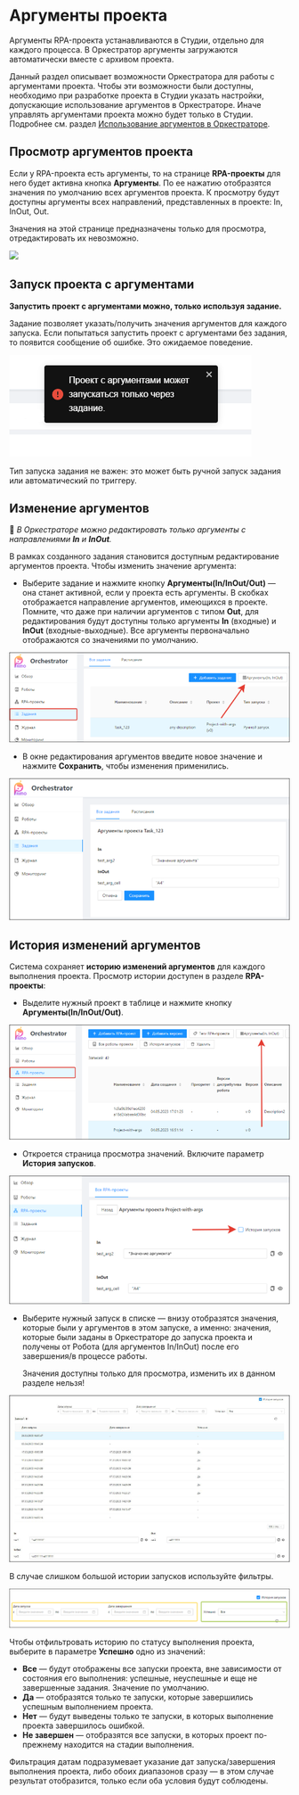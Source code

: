 # Аргументы проекта

Аргументы RPA-проекта устанавливаются в Студии, отдельно для каждого процесса. В Оркестратор аргументы загружаются автоматически вместе с архивом проекта. 

Данный раздел описывает возможности Оркестратора для работы с аргументами проекта. Чтобы эти возможности были доступны, необходимо при разработке проекта в Студии указать настройки, допускающие использование аргументов в Оркестраторе. Иначе управлять аргументами проекта можно будет только в Студии. Подробнее см. раздел [Использование аргументов в Оркестраторе](https://docs.primo-rpa.ru/primo-rpa/primo-studio/process/args#argumenty-orkestratora). 



## Просмотр аргументов проекта

Если у RPA-проекта есть аргументы, то на странице **RPA-проекты** для него будет активна кнопка **Аргументы**. По ее нажатию отобразятся значения по умолчанию всех аргументов проекта. К просмотру будут доступны аргументы всех направлений, представленных в проекте: In, InOut, Out. 

Значения на этой странице предназначены только для просмотра, отредактировать их невозможно.

![](<../../../.gitbook/assets1/>)


## Запуск проекта с аргументами

**Запустить проект с аргументами можно, только используя задание.** 

Задание позволяет указать/получить значения аргументов для каждого запуска. Если попытаться запустить проект с аргументами без задания, то появится сообщение об ошибке. Это ожидаемое поведение.

![](<../../../.gitbook/assets/error-for-project-args.png>) 

Тип запуска задания не важен: это может быть ручной запуск задания или автоматический по триггеру. 



## Изменение аргументов
:small_orange_diamond: *В Оркестраторе можно редактировать только аргументы с направлениями **In** и **InOut**.*

В рамках созданного задания становится доступным редактирование аргументов проекта. Чтобы изменить значение аргумента:
* Выберите задание и нажмите кнопку **Аргументы(In/InOut/Out)** — она станет активной, если у проекта есть аргументы. В скобках отображается направление аргументов, имеющихся в проекте. Помните, что даже при наличии аргументов с типом **Out**, для редактирования будут доступны только аргументы **In** (входные) и **InOut** (входные-выходные). Все аргументы первоначально отображаются со значениями по умолчанию.

![](<../../../.gitbook/assets/task-for-args.png>) 

* В окне редактирования аргументов введите новое значение и нажмите **Сохранить**, чтобы изменения применились.

![](<../../../.gitbook/assets/editing-args.png>) 

## История изменений аргументов

Система сохраняет **историю изменений аргументов** для каждого выполнения проекта. Просмотр истории доступен в разделе **RPA-проекты**:
* Выделите нужный проект в таблице и нажмите кнопку **Аргументы(In/InOut/Out)**. 

![](<../../../.gitbook/assets/projects-button-args.png>) 

* Откроется страница просмотра значений. Включите параметр **История запусков**. 

![](<../../../.gitbook/assets/projects-args-history-parametr.png>) 

* Выберите нужный запуск в списке — внизу отобразятся значения, которые были у аргументов в этом запуске, а именно: значения, которые были заданы в Оркестраторе до запуска проекта и получены от Робота (для аргументов In/InOut) после его завершения/в процессе работы.
  
  Значения доступны только для просмотра, изменить их в данном разделе нельзя!

![](<../../../.gitbook/assets/orch-args-run-history.png>) 

В случае слишком большой истории запусков используйте фильтры.

![](<../../../.gitbook/assets/filter.png>) 

Чтобы отфильтровать историю по статусу выполнения проекта, выберите в параметре **Успешно** одно из значений:
* **Все** — будут отображены все запуски проекта, вне зависимости от состояния его выполнения: успешные, неуспешные и еще не завершенные задания. Значение по умолчанию. 
* **Да** — отобразятся только те запуски, которые завершились успешным выполнением проекта.
* **Нет** — будут выведены только те запуски, в которых выполнение проекта завершилось ошибкой.
* **Не завершен** — отобразятся все запуски, в которых проект по-прежнему находится на стадии выполнения.

Фильтрация датам подразумевает указание дат запуска/завершения выполнения проекта, либо обоих диапазонов сразу — в этом случае результат отобразится, только если оба условия будут соблюдены.


